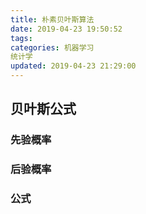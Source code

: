 ```yaml
---
title: 朴素贝叶斯算法
date: 2019-04-23 19:50:52
tags:
categories: 机器学习
统计学
updated: 2019-04-23 21:29:00
---
```


## 贝叶斯公式
### 先验概率

### 后验概率

### 公式

